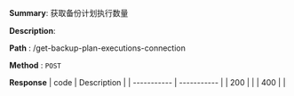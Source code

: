 **Summary**: 获取备份计划执行数量

**Description**:

**Path** : /get-backup-plan-executions-connection

**Method** : `POST`

**Response**
| code      | Description |
| ----------- | ----------- |
|  200   |       |
|  400   |       |

